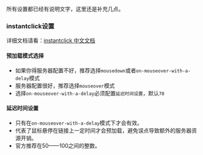 所有设置都已经有说明文字，这里还是补充几点。

### instantclick设置

详细文档请看：[instantclick 中文文档](https://www.ihewro.com/archives/515/)

#### 预加载模式选择

* 如果你得服务器配置不好，推荐选择`mousedown`或者`on-mouseover-with-a-delay`模式
* 服务器配置很好，推荐选择`mouseover`模式
* 选择`on-mouseover-with-a-delay`必须配置`延迟时间设置`，默认`70`

#### 延迟时间设置

* 只有在`on-mouseover-with-a-delay`模式下才会有效。
* 代表了鼠标悬停在链接上一定时间才会预加载，避免误点导致额外的服务器资源开销。
* 官方推荐在50——100之间的整数。